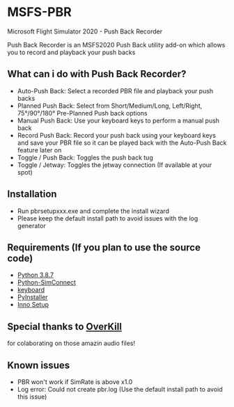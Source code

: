 # MSFS-PBR
Microsoft Flight Simulator 2020 - Push Back Recorder

Push Back Recorder is an MSFS2020 Push Back utility add-on which allows you to record and playback your push backs


## What can i do with Push Back Recorder?
- Auto-Push Back: Select a recorded PBR file and playback your push backs
- Planned Push Back: Select from Short/Medium/Long, Left/Right, 75°/90°/180° Pre-Planned Push back options
- Manual Push Back: Use your keyboard keys to perform a manual push back
- Record Push Back: Record your push back using your keyboard keys and save your PBR file so it can be played back with the Auto-Push Back feature later on
- Toggle / Push Back: Toggles the push back tug
- Toggle / Jetway: Toggles the jetway connection (If available at your spot)


## Installation 
- Run pbrsetupxxx.exe and complete the install wizard
- Please keep the default install path to avoid issues with the log generator 


## Requirements (If you plan to use the source code)
- [Python 3.8.7](https://www.python.org/downloads/release/python-387/)
- [Python-SimConnect](https://github.com/odwdinc/Python-SimConnect)
- [keyboard](https://github.com/boppreh/keyboard)
- [PyInstaller](https://github.com/pyinstaller/pyinstaller)
- [Inno Setup](https://jrsoftware.org/isinfo.php)


## Special thanks to [OverKill](https://www.youtube.com/channel/UC3VY4ObSBiPjHJ9Z5NJ1sAw)
for colaborating on those amazin audio files!


## Known issues 
- PBR won't work if SimRate is above x1.0
- Log error: Could not create pbr.log (Use the default install path to avoid this issue)
